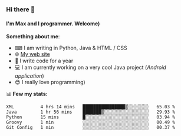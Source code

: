 ### Hi there 👋
#### I'm Max and I programmer. Welcome)

**Something about me**:
- ⌨ I am writing in Python, Java & HTML / CSS
- 🌐 [My web site](https://merive.herokuapp.com/)
- 🎈 I write code for a year
- 💻 I am currently working on a very cool Java project (*Android application*)
- 😍 I really love programming)

📊 **Few my stats:**
<!--START_SECTION:waka-->
```text
XML          4 hrs 14 mins   ████████████████▒░░░░░░░░   65.03 % 
Java         1 hr 56 mins    ███████▒░░░░░░░░░░░░░░░░░   29.93 % 
Python       15 mins         █░░░░░░░░░░░░░░░░░░░░░░░░   03.94 % 
Groovy       1 min           ░░░░░░░░░░░░░░░░░░░░░░░░░   00.49 % 
Git Config   1 min           ░░░░░░░░░░░░░░░░░░░░░░░░░   00.37 % 
```
<!--END_SECTION:waka-->
